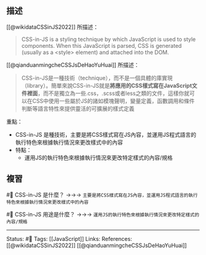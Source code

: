 ## 描述
[[@wikidataCSSinJS2022]] 所描述：
> CSS-in-JS is a styling technique by which JavaScript is used to style components. When this JavaScript is parsed, CSS is generated (usually as a \<style\> element) and attached into the DOM.

[[@qianduanmingcheCSSJsDeHaoYuHuai]] 所描述：
> CSS-in-JS是一種技術（technique），而不是一個具體的庫實現（library）。簡單來說CSS-in-JS就是**將應用的CSS樣式寫在JavaScript文件裡面**，而不是獨立為一些.css，.scss或者less之類的文件，這樣你就可以在CSS中使用一些屬於JS的諸如模塊聲明，變量定義，函數調用和條件判斷等語言特性來提供靈活的可擴展的樣式定義  
  

重點：
- CSS-in-JS 是種技術，主要是將CSS樣式寫在JS內容，並運用JS程式語言的執行特色來根據執行情況來更改樣式中的內容
- 特點：
	- 運用JS的執行特色來根據執行情況來更改特定樣式的內容/規格

## 複習
#🧠 CSS-in-JS 是什麼？ ->->-> `主要是將CSS樣式寫在JS內容，並運用JS程式語言的執行特色來根據執行情況來更改樣式中的內容`
<!--SR:!2022-09-16,27,250-->

#🧠 CSS-in-JS 用途是什麼？ ->->-> `運用JS的執行特色來根據執行情況來更改特定樣式的內容/規格`
<!--SR:!2022-09-01,16,250-->

---
Status: #🌱 
Tags:
[[JavaScript]]
Links:
References:
[[@wikidataCSSinJS2022]]
[[@qianduanmingcheCSSJsDeHaoYuHuai]]